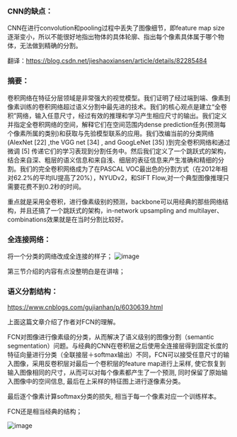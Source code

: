 ### CNN的缺点：
CNN在进行convolution和pooling过程中丢失了图像细节，即feature map size逐渐变小，所以不能很好地指出物体的具体轮廓、指出每个像素具体属于哪个物体，无法做到精确的分割。

翻译：https://blog.csdn.net/jieshaoxiansen/article/details/82285484 

### 摘要：
卷积网络在特征分层领域是非常强大的视觉模型。我们证明了经过端到端、像素到像素训练的卷积网络超过语义分割中最先进的技术。我们的核心观点是建立“全卷积”网络，输入任意尺寸，经过有效的推理和学习产生相应尺寸的输出。我们定义并指定全卷积网络的空间，解释它们在空间范围内dense prediction任务(预测每个像素所属的类别)和获取与先验模型联系的应用。我们改编当前的分类网络(AlexNet [22] ,the VGG net [34] , and GoogLeNet [35] )到完全卷积网络和通过微调 [5] 传递它们的学习表现到分割任务中。然后我们定义了一个跳跃式的架构，结合来自深、粗层的语义信息和来自浅、细层的表征信息来产生准确和精细的分割。我们的完全卷积网络成为了在PASCAL VOC最出色的分割方式（在2012年相对62.2%的平均IU提高了20%），NYUDv2，和SIFT Flow,对一个典型图像推理只需要花费不到0.2秒的时间。

重点就是采用全卷积，进行像素级别的预测，backbone可以用经典的那些网络结构，并且还搞了一个跳跃式的架构，in-network upsampling and multilayer、combinations效果就是在当时分割比较好。

### 全连接网络：
将一个分类的网络改成全连接的样子；
![image](https://github.com/BlackApple-LMZ/paper_learning/edit/main/2021/0112-Fully%20Convolutional%20Networks%20for%20Semantic%20Segmentation/11.png)

第三节介绍的内容有点没整明白是在讲啥；

### 语义分割结构：
https://www.cnblogs.com/gujianhan/p/6030639.html

上面这篇文章介绍了作者对FCN的理解。

FCN对图像进行像素级的分类，从而解决了语义级别的图像分割（semantic segmentation）问题。与经典的CNN在卷积层之后使用全连接层得到固定长度的特征向量进行分类（全联接层＋softmax输出）不同，FCN可以接受任意尺寸的输入图像，采用反卷积层对最后一个卷积层的feature map进行上采样, 使它恢复到输入图像相同的尺寸，从而可以对每个像素都产生了一个预测, 同时保留了原始输入图像中的空间信息, 最后在上采样的特征图上进行逐像素分类。

最后逐个像素计算softmax分类的损失, 相当于每一个像素对应一个训练样本。

FCN还是相当经典的结构；

![image](https://github.com/BlackApple-LMZ/paper_learning/edit/main/2021/0112-Fully%20Convolutional%20Networks%20for%20Semantic%20Segmentation/22.png)

